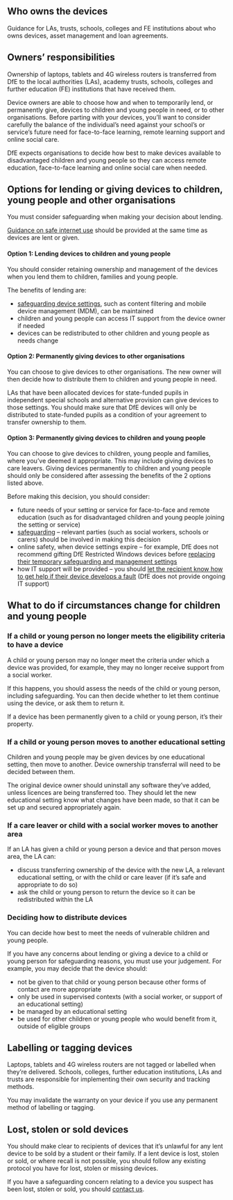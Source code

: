 ## Who owns the devices

Guidance for LAs, trusts, schools, colleges and FE institutions about who owns devices, asset management and loan agreements.

## Owners’ responsibilities

Ownership of laptops, tablets and 4G wireless routers is transferred from DfE to the local authorities (LAs), academy trusts, schools, colleges and further education (FE) institutions that have received them.

Device owners are able to choose how and when to temporarily lend, or permanently give, devices to children and young people in need, or to other organisations. Before parting with your devices, you’ll want to consider carefully the balance of the individual&rsquo;s need against your school’s or service’s future need for face-to-face learning, remote learning support and online social care.

DfE expects organisations to decide how best to make devices available to disadvantaged children and young people so they can access remote education, face-to-face learning and online social care when needed.

## Options for lending or giving devices to children, young people and other organisations

You must consider safeguarding when making your decision about lending.

[Guidance on safe internet use](https://www.saferinternet.org.uk/) should be provided at the same time as devices are lent or given.

#### Option 1: Lending devices to children and young people

You should consider retaining ownership and management of the devices when you lend them to children, families and young people.

The benefits of lending are:

* [safeguarding device settings](/devices/safeguarding-for-device-users), such as content filtering and mobile device management (MDM), can be maintained
* children and young people can access IT support from the device owner if needed
* devices can be redistributed to other children and young people as needs change

#### Option 2: Permanently giving devices to other organisations

You can choose to give devices to other organisations. The new owner will then decide how to distribute them to children and young people in need.

LAs that have been allocated devices for state-funded pupils in independent special schools and alternative provision can give devices to those settings. You should make sure that DfE devices will only be distributed to state-funded pupils as a condition of your agreement to transfer ownership to them.

#### Option 3: Permanently giving devices to children and young people

You can choose to give devices to children, young people and families, where you’ve deemed it appropriate. This may include giving devices to care leavers. Giving devices permanently to children and young people should only be considered after assessing the benefits of the 2 options listed above.

Before making this decision, you should consider:

* future needs of your setting or service for face-to-face and remote education (such as for disadvantaged children and young people joining the setting or service)
* [safeguarding](/devices/safeguarding-for-device-users) &ndash; relevant parties (such as social workers, schools or carers) should be involved in making this decision
* online safety, when device settings expire – for example, DfE does not recommend gifting DfE Restricted Windows devices before [replacing their temporary safeguarding and management settings](/devices/guide-to-resetting-windows-laptops-and-tablets)
* how IT support will be provided &ndash; you should [let the recipient know how to get help if their device develops a fault](/devices/replace-a-faulty-device) (DfE does not provide ongoing IT support)

## What to do if circumstances change for children and young people

### If a child or young person no longer meets the eligibility criteria to have a device

A child or young person may no longer meet the criteria under which a device was provided, for example, they may no longer receive support from a social worker.

If this happens, you should assess the needs of the child or young person, including safeguarding. You can then decide whether to let them continue using the device, or ask them to return it.

If a device has been permanently given to a child or young person, it’s their property.

### If a child or young person moves to another educational setting

Children and young people may be given devices by one educational setting, then move to another. Device ownership transferral will need to be decided between them.

The original device owner should uninstall any software they’ve added, unless licences are being transferred too. They should let the new educational setting know what changes have been made, so that it can be set up and secured appropriately again.

### If a care leaver or child with a social worker moves to another area

If an LA has given a child or young person a device and that person moves area, the LA can:

* discuss transferring ownership of the device with the new LA, a relevant educational setting, or with the child or care leaver (if it’s safe and appropriate to do so)
* ask the child or young person to return the device so it can be redistributed within the LA

### Deciding how to distribute devices

You can decide how best to meet the needs of vulnerable children and young people.

If you have any concerns about lending or giving a device to a child or young person for safeguarding reasons, you must use your judgement. For example, you may decide that the device should:

* not be given to that child or young person because other forms of contact are more appropriate
* only be used in supervised contexts (with a social worker, or support of an educational setting)
* be managed by an educational setting
* be used for other children or young people who would benefit from it, outside of eligible groups

## Labelling or tagging devices

Laptops, tablets and 4G wireless routers are not tagged or labelled when they’re delivered. Schools, colleges, further education institutions, LAs and trusts are responsible for implementing their own security and tracking methods.

You may invalidate the warranty on your device if you use any permanent method of labelling or tagging.

## Lost, stolen or sold devices

You should make clear to recipients of devices that it’s unlawful for any lent device to be sold by a student or their family. If a lent device is lost, stolen or sold, or where recall is not possible, you should follow any existing protocol you have for lost, stolen or missing devices.

If you have a safeguarding concern relating to a device you suspect has been lost, stolen or sold, you should [contact us](/get-support).

